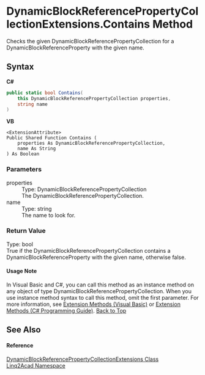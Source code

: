 # DynamicBlockReferencePropertyCollectionExtensions.Contains Method 
 

Checks the given DynamicBlockReferencePropertyCollection for a DynamicBlockReferenceProperty with the given name.

## Syntax

**C#**<br />
``` C#
public static bool Contains(
	this DynamicBlockReferencePropertyCollection properties,
	string name
)
```

**VB**<br />
``` VB
<ExtensionAttribute>
Public Shared Function Contains ( 
	properties As DynamicBlockReferencePropertyCollection,
	name As String
) As Boolean
```


### Parameters
<dl><dt>properties</dt><dd>Type: DynamicBlockReferencePropertyCollection<br />The DynamicBlockReferencePropertyCollection.</dd><dt>name</dt><dd>Type: string<br />The name to look for.</dd></dl>

### Return Value
Type: bool<br />True if the DynamicBlockReferencePropertyCollection contains a DynamicBlockReferenceProperty with the given name, otherwise false.

#### Usage Note
In Visual Basic and C#, you can call this method as an instance method on any object of type DynamicBlockReferencePropertyCollection. When you use instance method syntax to call this method, omit the first parameter. For more information, see <a href="https://docs.microsoft.com/dotnet/visual-basic/programming-guide/language-features/procedures/extension-methods" target="_blank" rel="noopener noreferrer">Extension Methods (Visual Basic)</a> or <a href="https://docs.microsoft.com/dotnet/csharp/programming-guide/classes-and-structs/extension-methods" target="_blank" rel="noopener noreferrer">Extension Methods (C# Programming Guide)</a>.
<a href="#DynamicBlockReferencePropertyCollectionExtensionsContains-Method">Back to Top</a>

## See Also


#### Reference
<a href="T_Linq2Acad_DynamicBlockReferencePropertyCollectionExtensions.md#DynamicBlockReferencePropertyCollectionExtensions-Class">DynamicBlockReferencePropertyCollectionExtensions Class</a><br /><a href="N_Linq2Acad.md#Linq2Acad-Namespace">Linq2Acad Namespace</a><br />
